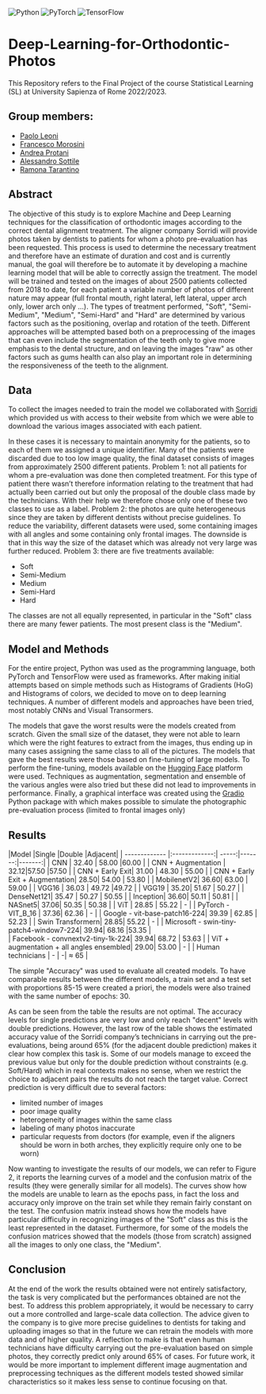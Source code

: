 ![Python](https://img.shields.io/badge/python-3670A0?style=for-the-badge&logo=python&logoColor=ffdd54)
![PyTorch](https://img.shields.io/badge/PyTorch-%23EE4C2C.svg?style=for-the-badge&logo=PyTorch&logoColor=white)
![TensorFlow](https://img.shields.io/badge/TensorFlow-FF6F00?style=for-the-badge&logo=tensorflow&logoColor=white)
# Deep-Learning-for-Orthodontic-Photos
This Repository refers to the Final Project of the course Statistical Learning (SL) at University Sapienza of Rome 2022/2023.

## Group members:
* [Paolo Leoni](https://github.com/Leoni1894985)
* [Francesco Morosini](https://github.com/francescomorosini)
* [Andrea Protani](https://github.com/Prot10)
* [Alessandro Sottile](https://github.com/Sottix99)
* [Ramona Tarantino](https://github.com/ramonatarantino)
  
## Abstract
The objective of this study is to explore Machine and Deep Learning techniques for
the classification of orthodontic images according to the correct dental alignment
treatment. The aligner company Sorridi will provide photos taken by dentists to
patients for whom a photo pre-evaluation has been requested. This process is used
to determine the necessary treatment and therefore have an estimate of duration and
cost and is currently manual, the goal will therefore be to automate it by developing
a machine learning model that will be able to correctly assign the treatment. The
model will be trained and tested on the images of about 2500 patients collected
from 2018 to date, for each patient a variable number of photos of different nature
may appear (full frontal mouth, right lateral, left lateral, upper arch only, lower arch
only ...). The types of treatment performed, "Soft", "Semi-Medium", "Medium",
"Semi-Hard" and "Hard" are determined by various factors such as the positioning,
overlap and rotation of the teeth. Different approaches will be attempted based
both on a preprocessing of the images that can even include the segmentation of
the teeth only to give more emphasis to the dental structure, and on leaving the
images "raw" as other factors such as gums health can also play an important role
in determining the responsiveness of the teeth to the alignment.

## Data
To collect the images needed to train the model we collaborated with [Sorridi](https://www.allineatorisorridi.com/) which provided us with
access to their website from which we were able to download the various images associated with
each patient.

In these cases it is necessary to maintain anonymity for the patients, so to each of them we assigned a
unique identifier.
Many of the patients were discarded due to too low image quality, the final dataset consists of images
from approximately 2500 different patients.
Problem 1: not all patients for whom a pre-evaluation was done then completed treatment. For this
type of patient there wasn’t therefore information relating to the treatment that had actually been
carried out but only the proposal of the double class made by the technicians. With their help we
therefore chose only one of these two classes to use as a label.
Problem 2: the photos are quite heterogeneous since they are taken by different dentists without
precise guidelines. To reduce the variability, different datasets were used, some containing images
with all angles and some containing only frontal images. The downside is that in this way the size of
the dataset which was already not very large was further reduced.
Problem 3: there are five treatments available:

* Soft
* Semi-Medium
* Medium
* Semi-Hard
* Hard

The classes are not all equally represented, in particular in the "Soft" class there are many fewer
patients. The most present class is the "Medium".

## Model and Methods
For the entire project, Python was used as the programming language, both PyTorch and TensorFlow
were used as frameworks.
After making initial attempts based on simple methods such as Histograms of Gradients (HoG) and
Histograms of colors, we decided to move on to deep learning techniques. A number of different
models and approaches have been tried, most notably CNNs and Visual Transormers.

The models that gave the worst results were the models created from scratch. Given the small size of
the dataset, they were not able to learn which were the right features to extract from the images, thus
ending up in many cases assigning the same class to all of the pictures. The models that gave the best
results were those based on fine-tuning of large models. To perform the fine-tuning, models available
on the [Hugging Face](https://huggingface.co/models) platform were used.
Techniques as augmentation, segmentation and ensemble of the various angles were also tried but
these did not lead to improvements in performance.
Finally, a graphical interface was created using the [Gradio](https://www.gradio.app/) Python package with which makes possible
to simulate the photographic pre-evaluation process (limited to frontal images only)

## Results
|Model          |Single         |Double |Adjacent|
| ------------- |:-------------:| -----:|-------:|-------:|
| CNN  |                          32.40 | 58.00 |60.00  | 
| CNN + Augmentation |            32.12|57.50 |57.50  |
| CNN + Early Exit|                 31.00 | 48.30 | 55.00  | 
| CNN + Early Exit + Augmentation| 28.50| 54.00 | 53.80  | 
| MobilenetV2|                     36.60| 63.00 | 59.00  |
| VGG16 |                        36.03 | 49.72 |49.72  | 
| VGG19 |                          35.20| 51.67 | 50.27  | 
| DenseNet121|                      35.47 | 50.27 | 50.55  | 
| Inception|                       36.60| 50.11 | 50.81  |
| NASnet5|                         37.06| 50.35 | 50.38  |
| ViT |                           28.85 | 55.22 | -  | 
| PyTorch - VIT_B_16 |            37.36| 62.36 | -  |
| Google - vit-base-patch16-224|    39.39 | 62.85 | 52.23  | 
| Swin Transformern|               28.85| 55.22 | -  | 
| Microsoft - swin-tiny-patch4-window7-224|                     39.94| 68.16 |53.35  |  
| Facebook - convnextv2-tiny-1k-224|                             39.94| 68.72 | 53.63  | 
| ViT + augmentation + all angles ensembled|                     29.00| 53.00 | -  | 
| Human technicians | - | -| ≈ 65 | 


The simple "Accuracy" was used to evaluate all created models. To have comparable results between
the different models, a train set and a test set with proportions 85-15 were created a priori, the models
were also trained with the same number of epochs: 30.

As can be seen from the table the results are not optimal. The accuracy levels for single predictions
are very low and only reach "decent" levels with double predictions. However, the last row of the
table shows the estimated accuracy value of the Sorridi company’s technicians in carrying out the
pre-evaluations, being around 65% (for the adjacent double prediction) makes it clear how complex
this task is. Some of our models manage to exceed the previous value but only for the double
prediction without constraints (e.g. Soft/Hard) which in real contexts makes no sense, when we
restrict the choice to adjacent pairs the results do not reach the target value.
Correct prediction is very difficult due to several factors:

* limited number of images
* poor image quality
* heterogeneity of images within the same class
* labeling of many photos inaccurate
* particular requests from doctors (for example, even if the aligners should be worn in both
arches, they explicitly require only one to be worn)

Now wanting to investigate the results of our models, we can refer to Figure 2, it reports the learning
curves of a model and the confusion matrix of the results (they were generally similar for all models).
The curves show how the models are unable to learn as the epochs pass, in fact the loss and accuracy only improve on the train set while they remain fairly constant on the test. The confusion matrix
instead shows how the models have particular difficulty in recognizing images of the "Soft" class
as this is the least represented in the dataset. Furthermore, for some of the models the confusion
matrices showed that the models (those from scratch) assigned all the images to only one class, the
"Medium".

## Conclusion
At the end of the work the results obtained were not entirely satisfactory, the task is very complicated
but the performances obtained are not the best. To address this problem appropriately, it would be
necessary to carry out a more controlled and large-scale data collection. The advice given to the
company is to give more precise guidelines to dentists for taking and uploading images so that in
the future we can retrain the models with more data and of higher quality. A reflection to make is
that even human technicians have difficulty carrying out the pre-evaluation based on simple photos,
they correctly predict only around 65% of cases. For future work, it would be more important to
implement different image augmentation and preprocessing techniques as the different models tested
showed similar characteristics so it makes less sense to continue focusing on that.

